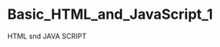 # Basic_HTML_and_JavaScript_1
HTML snd JAVA SCRIPT
<!DOCTYPE>
<html>
<script src="Basic_JavaScript_1.js" ></script>
</html>

